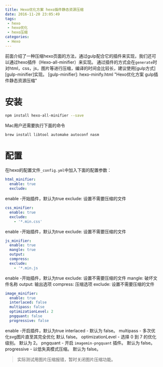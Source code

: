 ```yaml
---
title: Hexo优化方案 hexo插件静态资源压缩
date: 2016-11-20 23:05:49
tags:
 - hexo
 - hexo优化
 - hexo压缩
categories:
 - Hexo
---
```


前面介绍了一种压缩hexo页面的方法，通过gulp配合它的插件来实现，我们还可以通过hexo插件（Hexo-all-minifier）来实现。
通过插件的方式会在`generate`时对html，css，js，图片等进行压缩，编译的时间会比较长，建议使用[gulp方式][gulp-minifier]实现。
[gulp-minifier]:   hexo-minify.html "Hexo优化方案 gulp插件静态资源压缩"
<!--more-->
# 安装

```bash
npm install hexo-all-minifier --save
```

Mac用户还需要执行下面的命令

```bash
brew install libtool automake autoconf nasm
```

# 配置

在hexo的配置文件`_config.yml`中加入下面的配置参数：

```yml
html_minifier:
  enable: true
  exclude: 
 ```
  
enable -开始插件，默认为true
exclude: 设置不需要压缩的文件

```yml
css_minifier:
  enable: true
  exclude: 
    - '*.min.css'
```
enable -开始插件，默认为true
exclude: 设置不需要压缩的文件

```yml
js_minifier:
  enable: true
  mangle: true
  output:
  compress:
  exclude: 
    - '*.min.js
```    
enable -开始插件，默认为true
exclude: 设置不需要压缩的文件
mangle: 破坏文件名称
output: 输出选项
compress: 压缩选项
exclude: 设置不需要压缩的文件

```yml
image_minifier:
  enable: true
  interlaced: false
  multipass: false
  optimizationLevel: 2
  pngquant: false
  progressive: false
```  
enable -开启插件，默认为true
interlaced - 默认为 false。
multipass - 多次优化svg图片直至其完全优化 默认 false。
optimizationLevel - 选择 0 到 7 的优化级别。 默认为 2。
pngquant - 开启 `imagemin-pngquant` 插件。 默认为 false。
progressive - 以低失真模式压缩。 默认为 false。

>实际测试用图片压缩报错，暂时关闭图片压缩功能。